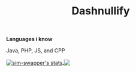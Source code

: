 <h1 align="center">Dashnullify</h1>
<br />

**Languages i know**

Java, PHP, JS, and CPP

<a href="https://github.com/sim-swapper">
  <img align="center" src="https://github-readme-stats.vercel.app/api?username=sim-swapper&show_icons=true&include_all_commits=true&show_icons=true&title_color=fff&icon_color=79ff97&text_color=9f9f9f&bg_color=232323" alt="sim-swapper's stats" />
  <a href="https://github.com/sim-swapper?tab=repositories">
  <img align="center" src="https://github-readme-stats.vercel.app/api/top-langs/?username=sim-swapper&layout=compact&show_icons=true&title_color=fff&icon_color=79ff97&text_color=9f9f9f&bg_color=232323" />
</a>
</a>
